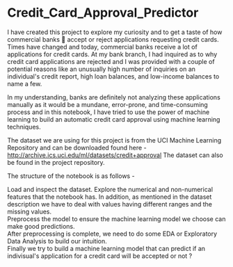 # Credit_Card_Approval_Predictor

I have created this project to explore my curiosity and to get a taste of how commercial banks 🏦 accept or reject applications requesting credit cards. Times have changed and today, commercial banks receive a lot of applications for credit cards. At my bank branch, I had inquired as to why credit card applications are rejected and I was provided with a couple of potential reasons like an unusually high number of inquiries on an individual's credit report, high loan balances, and low-income balances to name a few.

In my understanding, banks are definitely not analyzing these applications manually as it would be a mundane, error-prone, and time-consuming process and in this notebook, I have tried to use the power of machine learning to build an automatic credit card approval using machine learning techniques.

The dataset we are using for this project is from the UCI Machine Learning Repository and can be downloaded found here - http://archive.ics.uci.edu/ml/datasets/credit+approval The dataset can also be found in the project repository.

The structure of the notebook is as follows -

Load and inspect the dataset. 
Explore the numerical and non-numerical features that the notebook has. In addition, as mentioned in the dataset description we have to deal with values having different ranges and the missing values.  
Preprocess the model to ensure the machine learning model we choose can make good predictions.  
After preprocessing is complete, we need to do some EDA or Exploratory Data Analysis to build our intuition.  
Finally we try to build a machine learning model that can predict if an indivisual's application for a credit card will be accepted or not ?  
